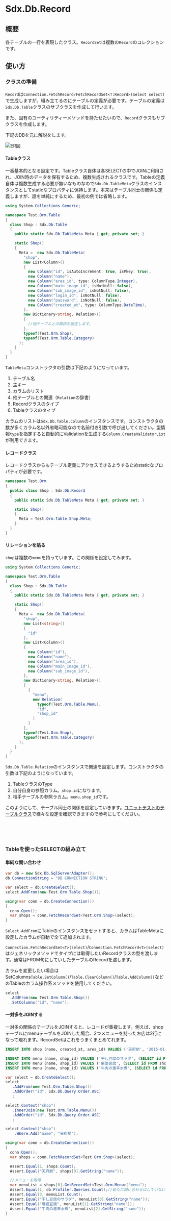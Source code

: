 # Sdx.Db.Record

## 概要

各テーブルの一行を表現したクラス。`RecordSet`は複数の`Record`のコレクションです。

## 使い方

### クラスの準備

`Record`は`Connection.FetchRecord/FetchRecordSet<T:Record>(Select select)`で生成しますが、組み立てるのにテーブルの定義が必要です。テーブルの定義は`Sdx.Db.Table`クラスのサブクラスを作成して行います。

また、固有のユーティリティーメソッドを持たせたいので、`Record`クラスもサブクラスを作成します。

下記のDBを元に解説をします。

 ![ER図](er.png "ER図")

#### Tableクラス

一番基本的となる設定です。Tableクラス自体は各SELECTの中でJOINに利用され、JOIN時のデータを保有するため、複数生成されるクラスです。Tableの定義自体は複数生成する必要が無いなものなので`Sdx.Db.TableMeta`クラスのインスタンスとしてstaticなプロパティに保持します。本来はテーブル同士の関係も定義しますが、話を単純にするため、最初の例では省略します。

```c#
using System.Collections.Generic;

namespace Test.Orm.Table
{
  class Shop : Sdx.Db.Table
  {
    public static Sdx.Db.TableMeta Meta { get; private set; }

    static Shop()
    {
      Meta =  new Sdx.Db.TableMeta(
        "shop",
        new List<Column>()
        {
          new Column("id", isAutoIncrement: true, isPkey: true),
          new Column("name"),
          new Column("area_id", type: ColumnType.Integer),
          new Column("main_image_id", isNotNull: false),
          new Column("sub_image_id", isNotNull: false),
          new Column("login_id", isNotNull: false),
          new Column("password", isNotNull: false),
          new Column("created_at", type: ColumnType.DateTime),
        },
        new Dictionary<string, Relation>()
        {
          //他テーブルとの関係を設定します。
        },
        typeof(Test.Orm.Shop),
        typeof(Test.Orm.Table.Category)
      );
    }
  }
}
```

`TableMeta`コンストラクタの引数は下記のようになっています。

1. テーブル名
1. 主キー
1. カラムのリスト
1. 他テーブルとの関連（`Relation`の辞書）
1. Recordクラスのタイプ
1. Tableクラスのタイプ

カラムのリストは`Sdx.Db.Table.Column`のインスタンスです。コンストラクタの数が多くカラム名以外省略可能なので名前付き引数で呼び出してください。型情報`type`を指定すると自動的にValidationを生成する`Column.CreateValidatorList`が利用できます。

#### レコードクラス

レコードクラスからもテーブル定義にアクセスできるようするためstaticなプロパティが必要です。

```c#
namespace Test.Orm
{
  public class Shop : Sdx.Db.Record
  {
    public static Sdx.Db.TableMeta Meta { get; private set; }

    static Shop()
    {
      Meta = Test.Orm.Table.Shop.Meta;
    }
  }
}
```

#### リレーションを貼る

`shop`は複数の`menu`を持っています。この関係を設定してみます。

```c#
using System.Collections.Generic;

namespace Test.Orm.Table
{
  class Shop : Sdx.Db.Table
  {
    public static Sdx.Db.TableMeta Meta { get; private set; }

    static Shop()
    {
      Meta =  new Sdx.Db.TableMeta(
        "shop",
        new List<string>()
        {
          "id"
        },
        new List<Column>()
        {
          new Column("id"),
          new Column("name"),
          new Column("area_id"),
          new Column("main_image_id"),
          new Column("sub_image_id"),
        },
        new Dictionary<string, Relation>()
        {
          {
            "menu",
            new Relation(
              typeof(Test.Orm.Table.Menu),
              "id",
              "shop_id"
            )
          }
        },
        typeof(Test.Orm.Shop),
        typeof(Test.Orm.Table.Category)
      );
    }
  }
}
```

`Sdx.Db.Table.Relation`のインスタンスで関連を設定します。コンストラクタの引数は下記のようになっています。

1. TableクラスのType
1. 自分自身の参照カラム。`shop.id`になります。
1. 相手テーブルの参照ラカム。`menu.shop_id`です。

このようにして、テーブル同士の関係を設定していきます。[ユニットテストのテーブルクラス](../UnitTest/Test/Orm/Table)で様々な設定を確認できますので参考にしてください。



<br><br><br>
### Tableを使ったSELECTの組み立て

#### 単純な問い合わせ

```c#
var db = new Sdx.Db.SqlServerAdapter();
db.ConnectionString = "DB CONNECTION STRING";

var select = db.CreateSelect();
select.AddFrom(new Test.Orm.Table.Shop());

using(var conn = db.CreateConnection())
{
  conn.Open();
  var shops = conn.FetchRecordSet<Test.Orm.Shop>(select);
}
```

`Select.AddFrom`にTableのインスタンスをセットすると、カラムはTableMetaに設定したカラムが自動で全て追加されます。

`Connection.FetchRecordSet<T>(select)`/`Connection.FetchRecord<T>(select)`はジェネリックメソッドでタイプには取得したいRecordクラスの型を渡します。通常はFROM句にしていしたテーブルのRecordを渡します。


カラムを変更したい場合はSetColumns`Table.SetColumn()`/`Table.ClearColumn()`/`Table.AddColumn()`などのTableのカラム操作系メソッドを使用してください。

```c#
select
  .AddFrom(new Test.Orm.Table.Shop())
  .SetColumns("id", "name");
```

#### 一対多をJOINする

一対多の関係のテーブルをJOINすると、レコードが重複します。例えば、shopテーブルにmenuテーブルをJOINした場合、2つメニューを持ったお店は2行になって現れます。RecordSetはこれをうまくまとめてれます。

```sql
INSERT INTO shop (name, created_at, area_id) VALUES ('天府舫', '2015-01-03 12:30:00', (SELECT id FROM area WHERE name = '新宿'));

INSERT INTO menu (name, shop_id) VALUES ('干し豆腐のサラダ', (SELECT id FROM shop WHERE name = '天府舫'));
INSERT INTO menu (name, shop_id) VALUES ('麻婆豆腐', (SELECT id FROM shop WHERE name = '天府舫'));
INSERT INTO menu (name, shop_id) VALUES ('牛肉の激辛水煮', (SELECT id FROM shop WHERE name = '天府舫'));
```

```c#
var select = db.CreateSelect();
select
   .AddFrom(new Test.Orm.Table.Shop())
   .AddOrder("id", Sdx.Db.Query.Order.ASC)
   ;

select.Context("shop")
   .InnerJoin(new Test.Orm.Table.Menu())
   .AddOrder("id", Sdx.Db.Query.Order.ASC)
   ;

select.Context("shop")
    .Where.Add("name", "天府舫");

using(var conn = db.CreateConnection())
{
  conn.Open();
  var shops = conn.FetchRecordSet<Test.Orm.Shop>(select);

  Assert.Equal(1, shops.Count);
  Assert.Equal("天府舫", shops[0].GetString("name"));

  //メニューを取得
  var menuList = shops[0].GetRecordSet<Test.Orm.Menu>("menu");
  Assert.Equal(1, db.Profiler.Queries.Count);//新たに問い合わせはしていない
  Assert.Equal(3, menuList.Count);
  Assert.Equal("干し豆腐のサラダ", menuList[0].GetString("name"));
  Assert.Equal("麻婆豆腐", menuList[1].GetString("name"));
  Assert.Equal("牛肉の激辛水煮", menuList[2].GetString("name"));
}

```
